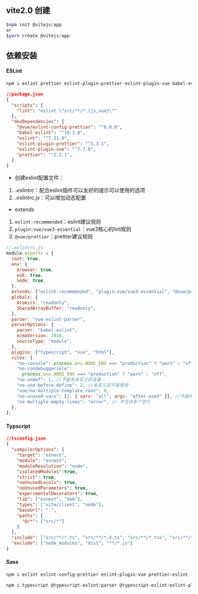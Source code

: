## vite2.0 创建

```powershell
$npm init @vitejs/app
or
$yarn create @vitejs/app
```

## 依赖安装

#### ESLint

```powershell
npm i eslint prettier eslint-plugin-prettier eslint-plugin-vue babel-eslint @vue/eslint-config-prettier --save-dev
```

```json
//package.json
{
  "scripts": {
    "lint": "eslint \"src/**/*.{js,vue}\""
  },
  "devDependencies": {
    "@vue/eslint-config-prettier": "^6.0.0",
    "babel-eslint": "^10.1.0",
    "eslint": "^7.21.0",
    "eslint-plugin-prettier": "^3.3.1",
    "eslint-plugin-vue": "^7.7.0",
    "prettier": "^2.2.1",
  }
}

```

- 创建eslint配置文件：

1. *.eslintrc*：配合eslint插件可以友好的提示可以使用的选项
2. *.eslintrc.js*：可以增加动态配置

- extends

1. `eslint:recommended`：eslint建议规则
2. `plugin:vue/vue3-essential`：vue3核心的lint规则
3. `@vue/prettier`：prettier建议规则

```js
//.eslintrc.js
module.exports = {
  root: true,
  env: {
    browser: true,
    es6: true,
    node: true,
  },
  extends: ["eslint:recommended", "plugin:vue/vue3-essential", "@vue/prettier"],
  globals: {
    Atomics: "readonly",
    SharedArrayBuffer: "readonly",
  },
  parser: "vue-eslint-parser",
  parserOptions: {
    parser: "babel-eslint",
    ecmaVersion: 2018,
    sourceType: "module",
  },
  plugins: ["typescript", "vue", "html"],
  rules: {
    "no-console": process.env.NODE_ENV === "production" ? "warn" : "off",
    "no-condebuggersole":
      process.env.NODE_ENV === "production" ? "warn" : "off",
    "no-undef": 1, //不能有未定义的变量
    "no-use-before-define": 2, //未定义前不能使用
    "vue/no-multiple-template-root": 0,
    "no-unused-vars": [2, { vars: "all", args: "after-used" }], //不能有声明后未被使用的变量或参数
    "no-multiple-empty-lines": "error", // 不允许多个空行
  },
};

```



#### Typscript 

```json
//tsconfig.json
{
  "compilerOptions": {
    "target": "esnext",
    "module": "esnext",
    "moduleResolution": "node",
    "isolatedModules":true,
    "strict": true,
    "noUnusedLocals": true,
    "noUnusedParameters": true,
    "experimentalDecorators": true,
    "lib": ["esnext", "dom"],
    "types": ["vite/client", "node"],
    "baseUrl": ".",
    "paths": {
      "@/*": ["src/*"]
    }
  },
  "include": ["src/**/*.ts", "src/**/*.d.ts", "src/**/*.tsx", "src/**/*.vue"],
  "exclude": ["node_modules", "dist", "**/*.js"]
}

```

#### Sass



```powershell
npm i eslint eslint-config-prettier eslint-plugin-vue prettier-eslint --save-dev
```

```powershell
npm i typescript @typescript-eslint/parser @typescript-eslint/eslint-plugin --save-dev
```

```powershell

```

